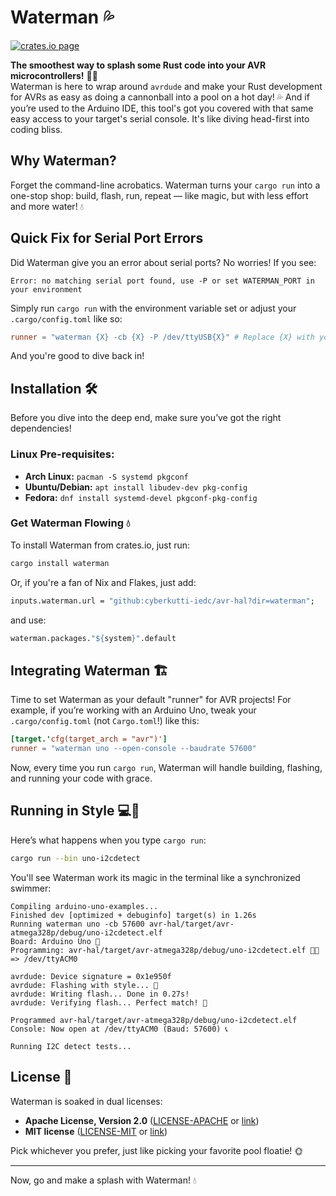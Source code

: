 # Waterman 💦 
[![crates.io page](https://img.shields.io/crates/v/waterman.svg)](https://crates.io/crates/waterman)  

**The smoothest way to splash some Rust code into your AVR microcontrollers!** 🦀🔌  
Waterman is here to wrap around `avrdude` and make your Rust development for AVRs as easy as doing a cannonball into a pool on a hot day! 💦 And if you’re used to the Arduino IDE, this tool's got you covered with that same easy access to your target's serial console. It's like diving head-first into coding bliss.

## Why Waterman?
Forget the command-line acrobatics. Waterman turns your `cargo run` into a one-stop shop: build, flash, run, repeat — like magic, but with less effort and more water! 💧

## Quick Fix for Serial Port Errors
Did Waterman give you an error about serial ports? No worries! If you see:
```
Error: no matching serial port found, use -P or set WATERMAN_PORT in your environment
```
Simply run `cargo run` with the environment variable set or adjust your `.cargo/config.toml` like so:
```toml
runner = "waterman {X} -cb {X} -P /dev/ttyUSB{X}" # Replace {X} with your actual values!
```
And you're good to dive back in!

## Installation 🛠️

Before you dive into the deep end, make sure you’ve got the right dependencies!

### Linux Pre-requisites:
- **Arch Linux:** `pacman -S systemd pkgconf`
- **Ubuntu/Debian:** `apt install libudev-dev pkg-config`
- **Fedora:** `dnf install systemd-devel pkgconf-pkg-config`

### Get Waterman Flowing 💧
To install Waterman from crates.io, just run:
```bash
cargo install waterman
```

Or, if you're a fan of Nix and Flakes, just add:
```nix
inputs.waterman.url = "github:cyberkutti-iedc/avr-hal?dir=waterman";
```
and use:
```nix
waterman.packages."${system}".default
```

## Integrating Waterman 🏗️

Time to set Waterman as your default "runner" for AVR projects! For example, if you’re working with an Arduino Uno, tweak your `.cargo/config.toml` (not `Cargo.toml`!) like this:
```toml
[target.'cfg(target_arch = "avr")']
runner = "waterman uno --open-console --baudrate 57600"
```
Now, every time you run `cargo run`, Waterman will handle building, flashing, and running your code with grace.

## Running in Style 💻🎉
Here’s what happens when you type `cargo run`:

```bash
cargo run --bin uno-i2cdetect
```

You'll see Waterman work its magic in the terminal like a synchronized swimmer:
```
Compiling arduino-uno-examples...
Finished dev [optimized + debuginfo] target(s) in 1.26s
Running waterman uno -cb 57600 avr-hal/target/avr-atmega328p/debug/uno-i2cdetect.elf
Board: Arduino Uno 🌊
Programming: avr-hal/target/avr-atmega328p/debug/uno-i2cdetect.elf 🧑‍💻 => /dev/ttyACM0

avrdude: Device signature = 0x1e950f
avrdude: Flashing with style... 💫
avrdude: Writing flash... Done in 0.27s!
avrdude: Verifying flash... Perfect match! 🧩

Programmed avr-hal/target/avr-atmega328p/debug/uno-i2cdetect.elf
Console: Now open at /dev/ttyACM0 (Baud: 57600) 📞

Running I2C detect tests...
```

## License 📜
Waterman is soaked in dual licenses:
- **Apache License, Version 2.0** ([LICENSE-APACHE](../LICENSE-APACHE) or [link](http://www.apache.org/licenses/LICENSE-2.0))
- **MIT license** ([LICENSE-MIT](../LICENSE-MIT) or [link](http://opensource.org/licenses/MIT))

Pick whichever you prefer, just like picking your favorite pool floatie! 🌞

---

Now, go and make a splash with Waterman! 💧